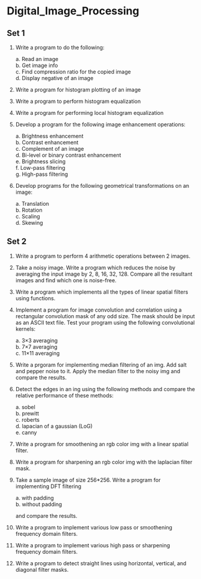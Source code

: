 # Digital_Image_Processing

## Set 1
1. Write a program to do the following:

    a. Read an image  
    b. Get image info  
    c. Find compression ratio for the copied image  
    d. Display negative of an image  

2. Write a program for histogram plotting of an image

3. Write a program to perform histogram equalization

4. Write a program for performing local histogram equalization

5. Develop a program for the following image enhancement operations:

    a. Brightness enhancement  
    b. Contrast enhancement  
    c. Complement of an image  
    d. Bi-level or binary contrast enhancement  
    e. Brightness slicing  
    f. Low-pass filtering  
    g. High-pass filtering  

6. Develop programs for the following geometrical transformations on an image:

    a. Translation  
    b. Rotation  
    c. Scaling  
    d. Skewing  

## Set 2
1. Write a program to perform 4 arithmetic operations between 2 images.  

2. Take a noisy image. Write a program which reduces the noise by averaging the input image by 2, 8, 16, 32, 128. Compare all the resultant images and find which one is noise-free.  

3. Write a program which implements all the types of linear spatial filters using functions.  

4. Implement a program for image convolution and correlation using a rectangular convolution mask of any odd size. The mask should be input as an ASCII text file. Test your program using the following convolutional kernels:  

   a. 3×3 averaging  
   b. 7×7 averaging  
   c. 11×11 averaging  

5. Write a prgoram for implementing median filtering of an img. Add salt and pepper noise to it. Apply the median filter to the noisy img and compare the results.
   
6. Detect the edges in an ing using the following methods and compare the relative performance of these methods:
   
    a. sobel  
    b. prewitt  
    c. roberts  
    d. lapacian of a gaussian (LoG)   
    e. canny

7. Write a program for smoothening an rgb color img with a linear spatial filter.
   
8. Write a program for sharpening an rgb color img with the laplacian filter mask.

9. Take a sample image of size 256*256. Write a program for implementing DFT filtering  

    a. with padding  
    b. without padding  

   and compare the results.

10. Write a program to implement various low pass or smoothening frequency domain filters.

11. Write a program to implement various high pass or sharpening frequency domain filters.

12. Write a program to detect straight lines using horizontal, vertical, and diagonal filter masks.
